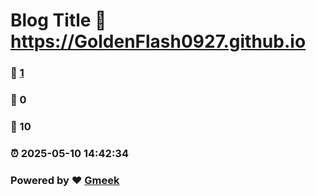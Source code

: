 # Blog Title :link: https://GoldenFlash0927.github.io 
### :page_facing_up: [1](https://GoldenFlash0927.github.io/tag.html) 
### :speech_balloon: 0 
### :hibiscus: 10 
### :alarm_clock: 2025-05-10 14:42:34 
### Powered by :heart: [Gmeek](https://github.com/Meekdai/Gmeek)
